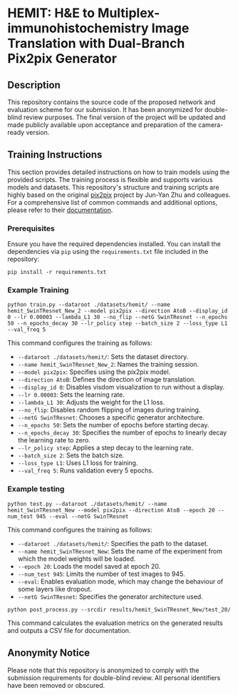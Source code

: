 # HEMIT: H&E to Multiplex-immunohistochemistry Image Translation with Dual-Branch Pix2pix Generator

## Description

This repository contains the source code of the proposed network and evaluation scheme for our submission. It has been anonymized for double-blind review purposes. The final version of the project will be updated and made publicly available upon acceptance and preparation of the camera-ready version.

## Training Instructions

This section provides detailed instructions on how to train models using the provided scripts. The training process is flexible and supports various models and datasets.
This repository's structure and training scripts are highly based on the original [pix2pix](https://github.com/junyanz/pytorch-CycleGAN-and-pix2pix) project by Jun-Yan Zhu and colleagues. For a comprehensive list of common commands and additional options, please refer to their [documentation](https://github.com/junyanz/pytorch-CycleGAN-and-pix2pix).

### Prerequisites

Ensure you have the required dependencies installed. You can install the dependencies via `pip` using the `requirements.txt` file included in the repository:

```
pip install -r requirements.txt
```

### Example Training

```
python train.py --dataroot ./datasets/hemit/ --name hemit_SwinTResnet_New_2 --model pix2pix --direction AtoB --display_id 0 --lr 0.00003 --lambda_L1 30 --no_flip --netG SwinTResnet --n_epochs 50 --n_epochs_decay 30 --lr_policy step --batch_size 2 --loss_type L1 --val_freq 5
```

This command configures the training as follows:
- `--dataroot ./datasets/hemit/`: Sets the dataset directory.
- `--name hemit_SwinTResnet_New_2`: Names the training session.
- `--model pix2pix`: Specifies using the pix2pix model.
- `--direction AtoB`: Defines the direction of image translation.
- `--display_id 0`: Disables visdom visualization to run without a display.
- `--lr 0.00003`: Sets the learning rate.
- `--lambda_L1 30`: Adjusts the weight for the L1 loss.
- `--no_flip`: Disables random flipping of images during training.
- `--netG SwinTResnet`: Chooses a specific generator architecture.
- `--n_epochs 50`: Sets the number of epochs before starting decay.
- `--n_epochs_decay 30`: Specifies the number of epochs to linearly decay the learning rate to zero.
- `--lr_policy step`: Applies a step decay to the learning rate.
- `--batch_size 2`: Sets the batch size.
- `--loss_type L1`: Uses L1 loss for training.
- `--val_freq 5`: Runs validation every 5 epochs.

### Example testing

```
python test.py --dataroot ./datasets/hemit/ --name hemit_SwinTResnet_New --model pix2pix --direction AtoB --epoch 20 --num_test 945 --eval --netG SwinTResnet
```
This command configures the training as follows:
- `--dataroot ./datasets/hemit/`: Specifies the path to the dataset.
- `--name hemit_SwinTResnet_New`: Sets the name of the experiment from which the model weights will be loaded.
- `--epoch 20`: Loads the model saved at epoch 20.
- `--num_test 945`: Limits the number of test images to 945.
- `--eval`: Enables evaluation mode, which may change the behaviour of some layers like dropout.
- `--netG SwinTResnet`:  Specifies the generator architecture used.

```
python post_process.py --srcdir results/hemit_SwinTResnet_New/test_20/
```
This command calculates the evaluation metrics on the generated results and outputs a CSV file for documentation.


## Anonymity Notice

Please note that this repository is anonymized to comply with the submission requirements for double-blind review. All personal identifiers have been removed or obscured.

